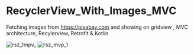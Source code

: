 # RecyclerView_With_Images_MVC
  Fetching images from https://pixabay.com and showing on gridview , MVC architecture, Recylerview, Retrofit & Kotlin

![rsz_1mpv_](https://user-images.githubusercontent.com/10658016/65838925-d64a4f00-e325-11e9-84a7-a12611de80cb.png)
![rsz_mvp_1](https://user-images.githubusercontent.com/10658016/65838926-d6e2e580-e325-11e9-863b-66dc1e13a26f.png)
